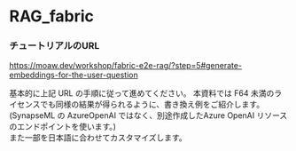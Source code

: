 # RAG_fabric
### チュートリアルのURL
https://moaw.dev/workshop/fabric-e2e-rag/?step=5#generate-embeddings-for-the-user-question


基本的に上記 URL の手順に従って進めてください。
本資料では F64 未満のライセンスでも同様の結果が得られるように、書き換え例をご紹介します。\
(SynapseML の AzureOpenAI ではなく、別途作成したAzure OpenAI リソースのエンドポイントを使います。)\
また一部を日本語に合わせてカスタマイズします。

